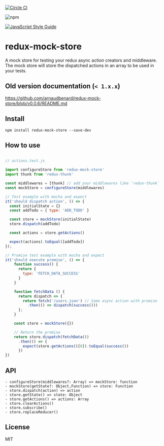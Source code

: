 [![Circle CI](https://circleci.com/gh/arnaudbenard/redux-mock-store/tree/master.svg?style=svg)](https://circleci.com/gh/arnaudbenard/redux-mock-store/tree/master)

![npm](https://nodei.co/npm/redux-mock-store.png?downloads=true&downloadRank=true&stars=true)

[![JavaScript Style Guide](https://cdn.rawgit.com/feross/standard/master/badge.svg)](https://github.com/feross/standard)

# redux-mock-store

A mock store for testing your redux async action creators and middleware. The mock store will store the dispatched actions in an array to be used in your tests.

## Old version documentation (`< 1.x.x`)

https://github.com/arnaudbenard/redux-mock-store/blob/v0.0.6/README.md

## Install

```
npm install redux-mock-store --save-dev
```

## How to use

```js

// actions.test.js

import configureStore from 'redux-mock-store'
import thunk from 'redux-thunk'

const middlewares = [thunk] // add your middlewares like `redux-thunk`
const mockStore = configureStore(middlewares)

// Test example with mocha and expect
it('should dispatch action', () => {
  const initialState = {}
  const addTodo = { type: 'ADD_TODO' }

  const store = mockStore(initialState)
  store.dispatch(addTodo)

  const actions = store.getActions()

  expect(actions).toEqual([addTodo])
});

// Promise test example with mocha and expect
it('should execute promise', () => {
    function success() {
      return {
        type: 'FETCH_DATA_SUCCESS'
      }
    }

    function fetchData () {
      return dispatch => {
        return fetch('/users.json') // Some async action with promise
          .then(() => dispatch(success()))
      };
    }

    const store = mockStore({})

    // Return the promise
    return store.dispatch(fetchData())
      .then(() => {
        expect(store.getActions()[0]).toEqual(success())
      })
})
```

## API

```
- configureStore(middlewares?: Array) => mockStore: function
- mockStore(getState?: Object,Function) => store: Function
- store.dispatch(action) => action
- store.getState() => state: Object
- store.getActions() => actions: Array
- store.clearActions()
- store.subscribe()
- store.replaceReducer()
```

## License

MIT
